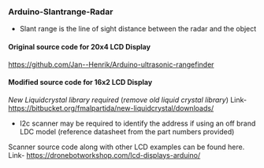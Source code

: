 ### Arduino-Slantrange-Radar

* Slant range is the line of sight distance between the radar and the object 

#### Original source code for 20x4 LCD Display  
https://github.com/Jan--Henrik/Arduino-ultrasonic-rangefinder


#### Modified source code for 16x2 LCD Display 
*New Liquidcrystal library required* (*remove old liquid crystal library*)
Link- https://bitbucket.org/fmalpartida/new-liquidcrystal/downloads/

* I2c scanner may be required to identify the address if using an off brand LDC model (reference datasheet from the part numbers provided)

Scanner source code along with other LCD examples can be found here.
Link- https://dronebotworkshop.com/lcd-displays-arduino/

